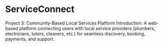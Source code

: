 # ServiceConnect
Project 3: Community-Based Local Services Platform Introduction: A web-based platform connecting users with local service providers (plumbers, electricians, tutors, cleaners, etc.) for seamless discovery, booking, payments, and support. 
